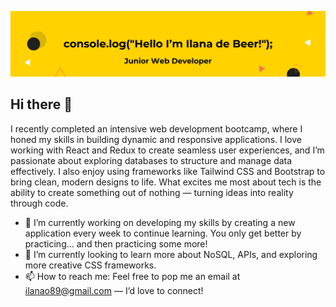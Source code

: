 ![Header Image](https://github.com/LlamaIlana/LlamaIlana/blob/main/ilana.png)

## Hi there 👋

I recently completed an intensive web development bootcamp, where I honed my skills in building dynamic and responsive applications. I love working with React and Redux to create seamless user experiences, and I’m passionate about exploring databases to structure and manage data effectively. I also enjoy using frameworks like Tailwind CSS and Bootstrap to bring clean, modern designs to life. What excites me most about tech is the ability to create something out of nothing — turning ideas into reality through code.

- 🔭 I’m currently working on developing my skills by creating a new application every week to continue learning. You only get better by practicing… and then practicing some more!
- 🌱 I’m currently looking to learn more about NoSQL, APIs, and exploring more creative CSS frameworks.
- 📫 How to reach me: Feel free to pop me an email at ilanao89@gmail.com — I’d love to connect!




